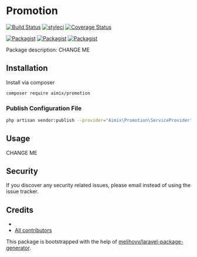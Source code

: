 # Promotion

[![Build Status](https://travis-ci.org/aimix/promotion.svg?branch=master)](https://travis-ci.org/aimix/promotion)
[![styleci](https://styleci.io/repos/CHANGEME/shield)](https://styleci.io/repos/CHANGEME)
[![Coverage Status](https://coveralls.io/repos/github/aimix/promotion/badge.svg?branch=master)](https://coveralls.io/github/aimix/promotion?branch=master)

[![Packagist](https://img.shields.io/packagist/v/aimix/promotion.svg)](https://packagist.org/packages/aimix/promotion)
[![Packagist](https://poser.pugx.org/aimix/promotion/d/total.svg)](https://packagist.org/packages/aimix/promotion)
[![Packagist](https://img.shields.io/packagist/l/aimix/promotion.svg)](https://packagist.org/packages/aimix/promotion)

Package description: CHANGE ME

## Installation

Install via composer
```bash
composer require aimix/promotion
```

### Publish Configuration File

```bash
php artisan vendor:publish --provider="Aimix\Promotion\ServiceProvider" --tag="config"
```

## Usage

CHANGE ME

## Security

If you discover any security related issues, please email 
instead of using the issue tracker.

## Credits

- [](https://github.com/aimix/promotion)
- [All contributors](https://github.com/aimix/promotion/graphs/contributors)

This package is bootstrapped with the help of
[melihovv/laravel-package-generator](https://github.com/melihovv/laravel-package-generator).
